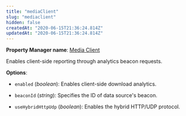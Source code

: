 ```yaml
---
title: "mediaClient"
slug: "mediaclient"
hidden: false
createdAt: "2020-06-15T21:36:24.814Z"
updatedAt: "2020-06-15T21:36:24.814Z"
---
```

__Property Manager name__: [Media Client](https://control.akamai.com/wh/CUSTOMER/AKAMAI/en-US/WEBHELP/property-manager/property-manager-help/csh_lookup.html?id=PM_9008)

Enables client-side reporting through analytics beacon requests.

__Options__:

<div class="option" markdown="1" id="mediaClient.enabled" >

- `enabled` (_boolean_): Enables client-side download analytics.

</div>

<div class="option" markdown="1" id="mediaClient.beaconId" >

- `beaconId` (_string_): Specifies the ID of data source's beacon.

</div>

<div class="option" markdown="1" id="mediaClient.useHybridHttpUdp" >

- `useHybridHttpUdp` (_boolean_): Enables the hybrid HTTP/UDP protocol.

</div>

</div>

<div class="feature" data-feature="mediaFileRetrievalOptimization" markdown="1">
